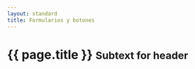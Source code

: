 ```yaml
---
layout: standard
title: Formularios y botones
---
```


<div class="page-header">
  <h1>{{ page.title }} <small>Subtext for header</small></h1>
</div>
